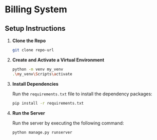 # Billing System

## Setup Instructions

1. **Clone the Repo**

   ```bash
   git clone repo-url
   ```

2. **Create and Activate a Virtual Environment**

   ```bash
   python -m venv my_venv
   .\my_venv\Scripts\activate
   ```

3. **Install Dependencies**

   Run the `requirements.txt` file to install the dependency packages:
   
   ```bash
   pip install -r requirements.txt
   ```

4. **Run the Server**

   Run the server by executing the following command:
   
   ```bash
   python manage.py runserver
